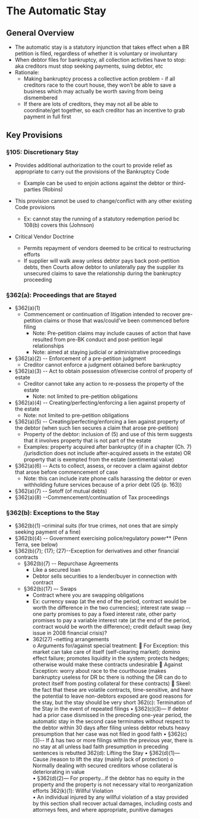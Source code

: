 # The Automatic Stay

## General Overview

* The automatic stay is a statutory injunction that takes effect when a BR petition is filed, regardless of whether it is voluntary or involuntary
* When debtor files for bankruptcy, all collection activities have to stop: aka creditors must stop seeking payments, suing debtor, etc
* Rationale:
  * Making bankruptcy process a collective action problem - if all creditors race to the court house, they won’t be able to save a business which may actually be worth saving from being dismembered
  * If there are lots of creditors, they may not all be able to coordinate/get together, so each creditor has an incentive to grab payment in full first

## Key Provisions

### §105: Discretionary Stay

* Provides additional authorization to the court to provide relief as appropriate to carry out the provisions of the Bankruptcy Code
  * Example can be used to enjoin actions against the debtor or third-parties (Robins)
* This provision cannot be used to change/conflict with any other existing Code provisions
  * Ex: cannot stay the running of a statutory redemption period bc 108(b) covers this (Johnson) 

* Critical Vendor Doctrine
  * Permits repayment of vendors deemed to be critical to restructuring efforts
  * If supplier will walk away unless debtor pays back post-petition debts, then Courts allow debtor to unilaterally pay the supplier its unsecured claims to save the relationship during the bankruptcy proceeding

### §362(a): Proceedings that are Stayed

* §362(a)(1)
  * Commencement or continuation of litigation intended to recover pre-petition claims or those that was/could’ve been commenced before filing
    * Note: Pre-petition claims may include causes of action that have resulted from pre-BK conduct and post-petition legal relationships
    * Note: aimed at staying judicial or administrative proceedings
* §362(a)(2) -- Enforcement of a pre-petition judgment
  * Creditor cannot enforce a judgment obtained before bankruptcy
* §362(a)(3) -- Act to obtain possession of/exercise control of property of estate
  * Creditor cannot take any action to re-possess the property of the estate
    * Note: not limited to pre-petition obligations 
* §362(a)(4) -- Creating/perfecting/enforcing a lien against property of the estate
  * Note: not limited to pre-petition obligations
* §362(a)(5) -- Creating/perfecting/enforcing a lien against property of the debtor (when such lien secures a claim that arose pre-petition)
  * Property of the debtor: inclusion of (5) and use of this term suggests that it involves property that is not part of the estate
  * Examples: property acquired after bankruptcy (if in a chapter (Ch. 7) /jurisdiction does not include after-acquired assets in the estate) OR property that is exempted from the estate (sentimental value)
* §362(a)(6) -- Acts to collect, assess, or recover a claim against debtor that arose before commencement of case
  * Note: this can include irate phone calls harassing the debtor or even withholding future services because of a prior debt (Q5 (p. 163))
* §362(a)(7) -- Setoff (of mutual debts)
* §362(a)(8) --Commencement/continuation of Tax proceedings

### §362(b): Exceptions to the Stay

* §362(b)(1) –criminal suits (for true crimes, not ones that are simply seeking payment of a fine)
* §362(b)(4) -- Government exercising police/regulatory power** (Penn Terra, see below)
* §362(b)(7); (17); (27)--Exception for derivatives and other financial contracts
  * §362(b)(7) -- Repurchase Agreements
    * Like a secured loan
    * Debtor sells securities to a lender/buyer in connection with contract
  * §362(b)(17) –- Swaps
    * Contract where you are swapping obligations
    * Ex: currency swap (at the end of the period, contract would be worth the difference in the two currencies); interest rate swap --one party promises to pay a fixed interest rate, other party promises to pay a variable interest rate (at the end of the period, contract would be worth the difference); credit default swap (key issue in 2008 financial crisis)?
    * 362(27) –netting arrangements  
o	Arguments for/against special treatment: 
	For Exception: this market can take care of itself (self-clearing market); domino effect failure; promotes liquidity in the system; protects hedges; otherwise would make these contracts undesirable 
	Against Exception: worry about race to the courthouse (makes bankruptcy useless for DR bc there is nothing the DR can do to protect itself from posting collateral for these contracts)
	Skeel: the fact that these are volatile contracts, time-sensitive, and have the potential to leave non-debtors exposed are good reasons for the stay, but the stay should be very short 
362(c): Termination of the Stay in the event of repeated filings
•	§362(c)(3)— If debtor had a prior case dismissed in the preceding one-year period, the automatic stay in the second case terminates without respect to the debtor within 30 days after filing unless debtor rebuts heavy presumption that her case was not filed in good faith
•	§362(c)(3)-- If ∆ has two or more filings within the previous year, there is no stay at all unless bad faith presumption in preceding sentences is rebutted
362(d): Lifting the Stay 
•	§362(d)(1)— Cause /reason to lift the stay (mainly lack of protection)
o	Normally dealing with secured creditors whose collateral is deteriorating in value  
•	§362(d)(2)— For property…if the debtor has no equity in the property and the property is not necessary vital to reorganization efforts 
362(k)(1): Willful Violation  
•	An individual injured by any willful violation of a stay provided by this section shall recover actual damages, including costs and attorneys fees, and where appropriate, punitive damages
